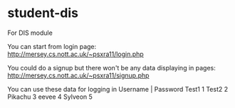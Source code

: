 # student-dis
For DIS module

You can start from login page: http://mersey.cs.nott.ac.uk/~psxra11/login.php

You could do a signup but there won't be any data displaying in pages:  http://mersey.cs.nott.ac.uk/~psxra11/signup.php

You can use these data for logging in
Username     |   Password
Test1		 1
Test2		 2
Pikachu		 3
eevee		 4
Sylveon		 5
